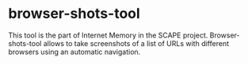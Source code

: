 browser-shots-tool
==================
This tool is the part of Internet Memory in the SCAPE project. 
Browser-shots-tool allows to take screenshots of a list of URLs with different browsers using an automatic navigation.
